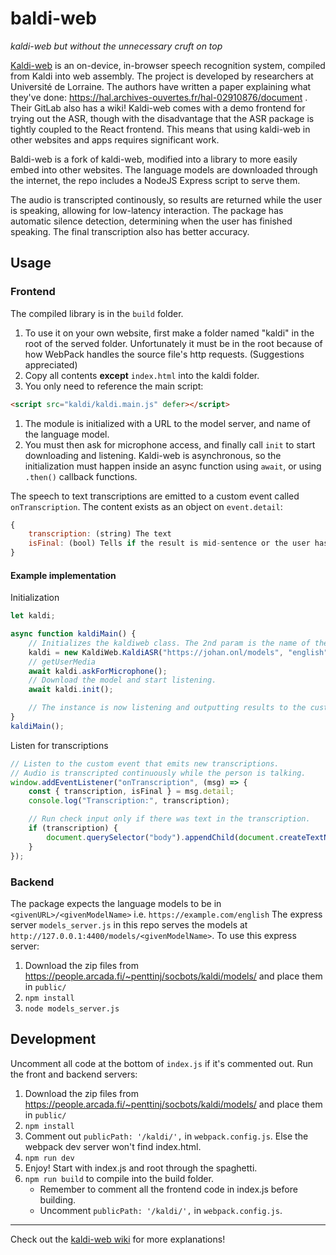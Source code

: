 # baldi-web
*kaldi-web but without the unnecessary cruft on top*

[Kaldi-web](https://gitlab.inria.fr/kaldi.web/kaldi-wasm) is an on-device, in-browser speech recognition system, compiled from Kaldi into web assembly. The project is developed by researchers at Université de Lorraine. The authors have written a paper explaining what they've done: https://hal.archives-ouvertes.fr/hal-02910876/document . Their GitLab also has a wiki!
Kaldi-web comes with a demo frontend for trying out the ASR, though with the disadvantage that the ASR package is tightly coupled to the React frontend. This means that using kaldi-web in other 
websites and apps requires significant work.

Baldi-web is a fork of kaldi-web, modified into a library to more easily embed into other websites.
The language models are downloaded through the internet, the repo includes a NodeJS Express script to serve them.

The audio is transcripted continously, so results are returned while the user is speaking, allowing for low-latency interaction.
The package has automatic silence detection, determining when the user has finished speaking. The final transcription also has better accuracy.

## Usage
### Frontend
The compiled library is in the `build` folder. 
1. To use it on your own website, first make a folder named "kaldi" in the root of the served folder. Unfortunately it must be in the root
because of how WebPack handles the source file's http requests. (Suggestions appreciated)
2. Copy all contents **except** `index.html` into the kaldi folder.
3. You only need to reference the main script:
```html
<script src="kaldi/kaldi.main.js" defer></script>
```

1. The module is initialized with a URL to the model server, and name of the language model. 
2. You must then ask for microphone access, and finally call `init` to start downloading and listening.
Kaldi-web is asynchronous, so the initialization must happen inside an async function using `await`, or using `.then()` callback functions.

The speech to text transcriptions are emitted to a custom event called `onTranscription`. The content exists as an object on `event.detail`:
```js
{
    transcription: (string) The text
    isFinal: (bool) Tells if the result is mid-sentence or the user has finished speaking
}
```

#### Example implementation
Initialization
```js
let kaldi;

async function kaldiMain() {
    // Initializes the kaldiweb class. The 2nd param is the name of the model to download/use.
    kaldi = new KaldiWeb.KaldiASR("https://johan.onl/models", "english");
    // getUserMedia
    await kaldi.askForMicrophone();
    // Download the model and start listening.
    await kaldi.init();

    // The instance is now listening and outputting results to the custom "onTranscription" event
}
kaldiMain();
```
Listen for transcriptions
```js
// Listen to the custom event that emits new transcriptions.
// Audio is transcripted continuously while the person is talking.
window.addEventListener("onTranscription", (msg) => {
    const { transcription, isFinal } = msg.detail;
    console.log("Transcription:", transcription);

    // Run check input only if there was text in the transcription.
    if (transcription) {
        document.querySelector("body").appendChild(document.createTextNode(transcription))
    }
});
```

### Backend
The package expects the language models to be in `<givenURL>/<givenModelName>` i.e. `https://example.com/english`
The express server `models_server.js` in this repo serves the models at `http://127.0.0.1:4400/models/<givenModelName>`.
To use this express server:
1. Download the zip files from https://people.arcada.fi/~penttinj/socbots/kaldi/models/ and place them in `public/`
2. `npm install`
3. `node models_server.js`


## Development
Uncomment all code at the bottom of `index.js` if it's commented out.
Run the front and backend servers:
1. Download the zip files from https://people.arcada.fi/~penttinj/socbots/kaldi/models/ and place them in `public/`
2. `npm install`
3. Comment out `publicPath: '/kaldi/',` in `webpack.config.js`. Else the webpack dev server won't find index.html.
4. `npm run dev`
5. Enjoy! Start with index.js and root through the spaghetti.
6. `npm run build` to compile into the build folder.
    - Remember to comment all the frontend code in index.js before building.
    - Uncomment `publicPath: '/kaldi/',` in `webpack.config.js`.

---
Check out the [kaldi-web wiki](https://gitlab.inria.fr/kaldi.web/kaldi-wasm/-/wikis/home) for more explanations!